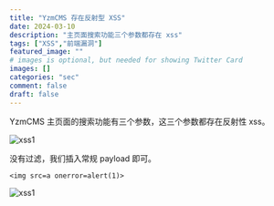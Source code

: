 ```yaml
---
title: "YzmCMS 存在反射型 XSS"
date: 2024-03-10
description: "主页面搜索功能三个参数都存在 xss"
tags: ["XSS","前端漏洞"]
featured_image: ""
# images is optional, but needed for showing Twitter Card
images: []
categories: "sec"
comment: false
draft: false
---
```


YzmCMS 主页面的搜索功能有三个参数，这三个参数都存在反射性 xss。

![xss1](/images/xss/xss0-0.png)

没有过滤，我们插入常规 payload 即可。

    <img src=a onerror=alert(1)>

![xss1](/images/xss/xss0-1.png)